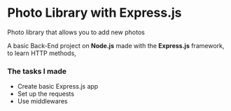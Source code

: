 # Photo Library with Express.js

Photo library that allows you to add new photos

A basic Back-End project on __Node.js__ made with the __Express.js__ framework, to learn HTTP methods,



### The tasks I made

* Create basic Express.js app
* Set up the requests
* Use middlewares
